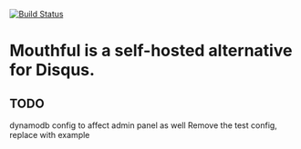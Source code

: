 [![Build Status](https://travis-ci.org/vkuznecovas/mouthful.svg?branch=master)](https://travis-ci.org/vkuznecovas/mouthful)

# Mouthful is a self-hosted alternative for Disqus.


## TODO
dynamodb
config to affect admin panel as well
Remove the test config, replace with example
